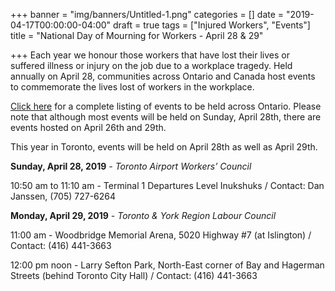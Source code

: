 +++
banner = "img/banners/Untitled-1.png"
categories = []
date = "2019-04-17T00:00:00-04:00"
draft = true
tags = ["Injured Workers", "Events"]
title = "National Day of Mourning for Workers - April 28 & 29"

+++
Each year we honour those workers that have lost their lives or suffered illness or injury on the job due to a workplace tragedy. Held annually on April 28, communities across Ontario and Canada host events to commemorate the lives lost of workers in the workplace.

[Click here](https://www.whsc.on.ca/Files/Events/WHSC_DOM2019_EventListing_Apr3a.aspx "Workers Health and Safety Centre") for a complete listing of events to be held across Ontario. Please note that although most events will be held on Sunday, April 28th, there are events hosted on April 26th and 29th.

This year in Toronto, events will be held on April 28th as well as April 29th.

**Sunday, April 28, 2019** _- Toronto Airport Workers’ Council_

10:50 am to 11:10 am - Terminal 1 Departures Level Inukshuks / Contact: Dan Janssen, (705) 727-6264 

**Monday, April 29, 2019** _- Toronto & York Region Labour Council_

11:00 am - Woodbridge Memorial Arena, 5020 Highway #7 (at Islington) / Contact: (416) 441-3663 

12:00 pm noon - Larry Sefton Park, North-East corner of Bay and Hagerman Streets (behind Toronto City Hall) / Contact: (416) 441-3663